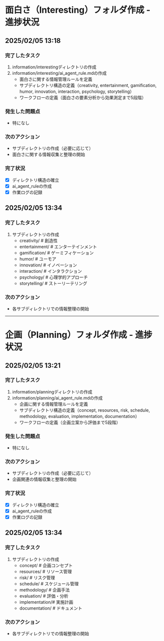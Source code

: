 # 面白さ（Interesting）フォルダ作成 - 進捗状況

## 2025/02/05 13:18

### 完了したタスク
1. information/interestingディレクトリの作成
2. information/interesting/ai_agent_rule.mdの作成
   - 面白さに関する情報管理ルールを定義
   - サブディレクトリ構造の定義（creativity, entertainment, gamification, humor, innovation, interaction, psychology, storytelling）
   - ワークフローの定義（面白さの要素分析から効果測定まで5段階）

### 発生した問題点
- 特になし

### 次のアクション
- サブディレクトリの作成（必要に応じて）
- 面白さに関する情報収集と整理の開始

### 完了状況
- [x] ディレクトリ構造の確立
- [x] ai_agent_ruleの作成
- [x] 作業ログの記録

## 2025/02/05 13:34

### 完了したタスク
1. サブディレクトリの作成
   - creativity/     # 創造性
   - entertainment/  # エンターテインメント
   - gamification/   # ゲーミフィケーション
   - humor/         # ユーモア
   - innovation/    # イノベーション
   - interaction/   # インタラクション
   - psychology/    # 心理学的アプローチ
   - storytelling/  # ストーリーテリング

### 次のアクション
- 各サブディレクトリでの情報整理の開始

---

# 企画（Planning）フォルダ作成 - 進捗状況

## 2025/02/05 13:21

### 完了したタスク
1. information/planningディレクトリの作成
2. information/planning/ai_agent_rule.mdの作成
   - 企画に関する情報管理ルールを定義
   - サブディレクトリ構造の定義（concept, resources, risk, schedule, methodology, evaluation, implementation, documentation）
   - ワークフローの定義（企画立案から評価まで5段階）

### 発生した問題点
- 特になし

### 次のアクション
- サブディレクトリの作成（必要に応じて）
- 企画関連の情報収集と整理の開始

### 完了状況
- [x] ディレクトリ構造の確立
- [x] ai_agent_ruleの作成
- [x] 作業ログの記録

## 2025/02/05 13:34

### 完了したタスク
1. サブディレクトリの作成
   - concept/        # 企画コンセプト
   - resources/      # リソース管理
   - risk/          # リスク管理
   - schedule/      # スケジュール管理
   - methodology/   # 企画手法
   - evaluation/    # 評価・分析
   - implementation/# 実施計画
   - documentation/ # ドキュメント

### 次のアクション
- 各サブディレクトリでの情報整理の開始